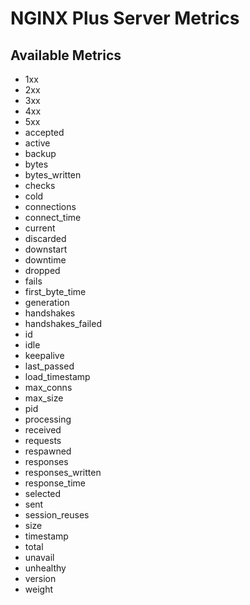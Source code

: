# NGINX Plus Server Metrics

## Available Metrics

* 1xx
* 2xx
* 3xx
* 4xx
* 5xx
* accepted
* active
* backup
* bytes
* bytes_written
* checks
* cold
* connections
* connect_time
* current
* discarded
* downstart
* downtime
* dropped
* fails
* first_byte_time
* generation
* handshakes
* handshakes_failed
* id
* idle
* keepalive
* last_passed
* load_timestamp
* max_conns
* max_size
* pid
* processing
* received
* requests
* respawned
* responses
* responses_written
* response_time
* selected
* sent
* session_reuses
* size
* timestamp
* total
* unavail
* unhealthy
* version
* weight
